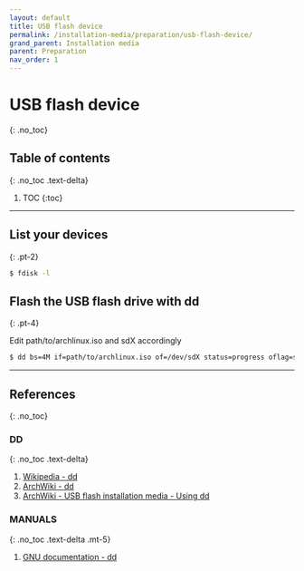```yaml
---
layout: default
title: USB flash device
permalink: /installation-media/preparation/usb-flash-device/
grand_parent: Installation media
parent: Preparation
nav_order: 1
---
```


# USB flash device
{: .no_toc}

## Table of contents
{: .no_toc .text-delta}

1. TOC
{:toc}

---

## List your devices
{: .pt-2}

```bash
$ fdisk -l
```

## Flash the USB flash drive with dd
{: .pt-4}

Edit path/to/archlinux.iso and sdX accordingly

```bash
$ dd bs=4M if=path/to/archlinux.iso of=/dev/sdX status=progress oflag=sync
```

---

## References
{: .no_toc}

### DD
{: .no_toc .text-delta}

1. [Wikipedia - dd](https://en.wikipedia.org/wiki/Dd_(Unix))
1. [ArchWiki - dd](https://wiki.archlinux.org/index.php/Dd)
1. [ArchWiki - USB flash installation media - Using dd](https://wiki.archlinux.org/index.php/USB_flash_installation_media#Using_dd)


### MANUALS
{: .no_toc .text-delta .mt-5}

1. [GNU documentation - dd](https://www.gnu.org/software/coreutils/manual/html_node/dd-invocation.html#dd-invocation)
